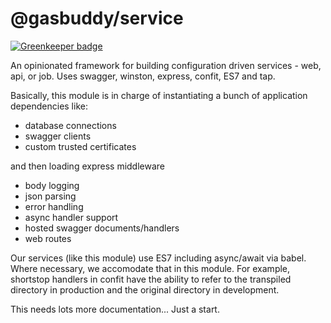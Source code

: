 @gasbuddy/service
=================

[![Greenkeeper badge](https://badges.greenkeeper.io/gas-buddy/service.svg)](https://greenkeeper.io/)

An opinionated framework for building configuration driven services - web, api, or job. Uses swagger, winston, express, confit, ES7 and tap.

Basically, this module is in charge of instantiating a bunch of
application dependencies like:

* database connections
* swagger clients
* custom trusted certificates

and then loading express middleware

* body logging
* json parsing
* error handling
* async handler support
* hosted swagger documents/handlers
* web routes

Our services (like this module) use ES7 including async/await via babel. Where
necessary, we accomodate that in this module. For example, shortstop handlers in
confit have the ability to refer to the transpiled directory in production and
the original directory in development.

This needs lots more documentation... Just a start.